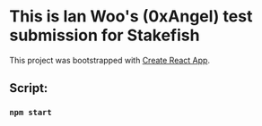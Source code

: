 # This is Ian Woo's (0xAngel) test submission for Stakefish

This project was bootstrapped with [Create React App](https://github.com/facebook/create-react-app).

## Script:

### `npm start`
